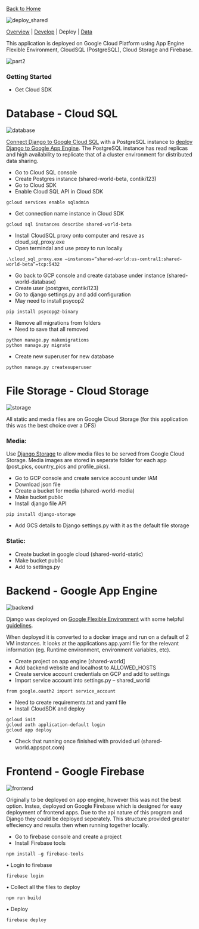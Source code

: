 [Back to Home](https://teanlouise.github.io)

![deploy_shared](https://user-images.githubusercontent.com/19520346/69126964-168fa780-0af5-11ea-8384-73e1bda8b66a.PNG)

[Overview](https://teanlouise.github.io/shared-world)     |     [Develop](https://teanlouise.github.io/shared-world/develop)   |  Deploy    |   [Data](https://teanlouise.github.io/shared-world-data)

This application is deployed on Google Cloud Platform using App Engine Flexible Environment, CloudSQL (PostgreSQL), Cloud Storage and Firebase.

![part2](https://user-images.githubusercontent.com/19520346/69107982-f513c900-0abe-11ea-8cd3-2a6962e6b1cb.png)

### Getting Started

- Get Cloud SDK

# Database - Cloud SQL

![database](https://user-images.githubusercontent.com/19520346/69109793-833e7e00-0ac4-11ea-835f-0c890cde4803.png)

[Connect Django to Google Cloud SQL](https://stackoverflow.com/questions/19086517/connect-django-to-google-cloud-sql) with a PostgreSQL instance to [deploy Django to Google App Engine](https://medium.com/@BennettGarner/deploying-a-django-application-to-google-app-engine-f9c91a30bd35). The PostgreSQL instance has read replicas and high availability to replicate that of a cluster environment for distributed data sharing.

- Go to Cloud SQL console
-	Create Postgres instance (shared-world-beta, contiki123)
-	Go to Cloud SDK
-	Enable Cloud SQL API in Cloud SDK
```
gcloud services enable sqladmin
```
-	Get connection name instance in Cloud SDK
```
gcloud sql instances describe shared-world-beta
```
-	Install CloudSQL proxy onto computer and resave as cloud_sql_proxy.exe 
-	Open termindal and use proxy to run locally
```
.\cloud_sql_proxy.exe –instances=”shared-world:us-central1:shared-world-beta”=tcp:5432
```
-	Go back to GCP console and create database under instance (shared-world-database)
-	Create user (postgres, contiki123)
-	Go to django settings.py and add configuration
-	May need to install psycop2
```
pip install psycopg2-binary
```
-	Remove all migrations from folders
-	Need to save that all removed
```
python manage.py makemigrations
python manage.py migrate
```
-	Create new superuser for new database
```
python manage.py createsuperuser
```

# File Storage - Cloud Storage

![storage](https://user-images.githubusercontent.com/19520346/69108304-f09be000-0abf-11ea-8680-6530ecb30c38.png)

All static and media files are on Google Cloud Storage (for this application this was the best choice over a DFS)

### Media:
Use [Django Storage](https://django-storages.readthedocs.io/en/latest/backends/gcloud.html) to allow media files to be served from Google Cloud Storage. Media images are stored in seperate folder for each app (post_pics, country_pics and profile_pics).

-	Go to GCP console and create service account under IAM 
-	Download json file
-	Create a  bucket for  media (shared-world-media)
-	Make bucket public
-	Install django file API
```
pip install django-storage
```
-	Add GCS details to Django settings.py with it as the default file storage

### Static:
-	Create bucket in google cloud (shared-world-static)
-	Make bucket public
-	Add to settings.py

# Backend - Google App Engine

![backend](https://user-images.githubusercontent.com/19520346/69108485-83d51580-0ac0-11ea-92ae-5e2776a04f54.png)

 Django was deployed on [Google Flexible Environment](https://cloud.google.com/python/django/flexible-environment) with some helpful [guidelines](https://codeburst.io/beginners-guide-to-deploying-a-django-postgresql-project-on-google-cloud-s-flexible-app-engine-e3357b601b91). 

When deployed it is converted to a docker image and run on a default of 2 VM instances. It looks at the applications app.yaml file for the relevant information (eg. Runtime environment, environment variables, etc).

-	Create project on app engine [shared-world]
-	Add backend website and localhost to ALLOWED_HOSTS
-	Create service account credentials on GCP and add to settings
-	Import service account into settings.py – shared_world
```
from google.oauth2 import service_account
```
- Need to create requirements.txt and yaml file
-	Install CloudSDK and deploy
```
gcloud init
gcloud auth application-default login
gcloud app deploy
```
-	Check that running once finished with provided url (shared-world.appspot.com)

# Frontend - Google Firebase

![frontend](https://user-images.githubusercontent.com/19520346/69108491-8c2d5080-0ac0-11ea-815b-a0c3ead9c517.png)

Originally to be deployed on app engine, however this was not the best option. Instea, deployed on Google Firebase which is designed for easy deployment of frontend apps. Due to the api nature of this program and Django they could be deployed seperately. This structure provided greater effeciency and results then when running together locally.

-	Go to firebase console and create a project
-	Install Firebase tools
```
npm install –g firebase-tools
```
•	Login to firebase
```
firebase login
```
•	Collect all the files to deploy
```
npm run build
```
•	Deploy
```
firebase deploy
```
